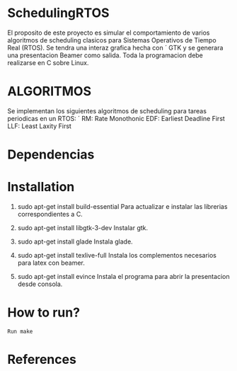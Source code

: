 # SchedulingRTOS
El proposito de este proyecto es simular el comportamiento de varios algoritmos de scheduling clasicos para Sistemas Operativos de Tiempo Real (RTOS). Se tendra una interaz grafica hecha con ´ GTK y se generara una presentacion Beamer como salida. Toda la programacion debe realizarse en C sobre Linux.

# ALGORITMOS
Se implementan los siguientes algoritmos de scheduling para tareas periodicas en un RTOS: ´
RM: Rate Monothonic
EDF: Earliest Deadline First
LLF: Least Laxity First


# Dependencias

# Installation

1. sudo apt-get install build-essential 
   Para actualizar e instalar las librerias correspondientes a C.

2. sudo apt-get install libgtk-3-dev
	Instalar gtk.

3. sudo apt-get install glade
	Instala glade.
4. sudo apt-get install texlive-full
	Instala los complementos necesarios para latex con beamer.
5. sudo apt-get install evince
	Instala el programa para abrir la presentacion desde consola.


# How to run?

	Run make


# References